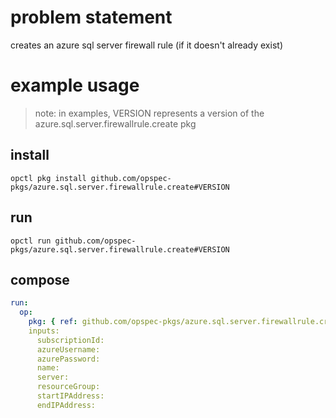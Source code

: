 # problem statement
creates an azure sql server firewall rule (if it doesn't already exist)

# example usage

> note: in examples, VERSION represents a version of the azure.sql.server.firewallrule.create pkg

## install

```shell
opctl pkg install github.com/opspec-pkgs/azure.sql.server.firewallrule.create#VERSION
```

## run

```
opctl run github.com/opspec-pkgs/azure.sql.server.firewallrule.create#VERSION
```

## compose

```yaml
run:
  op:
    pkg: { ref: github.com/opspec-pkgs/azure.sql.server.firewallrule.create#VERSION }
    inputs: 
      subscriptionId:
      azureUsername:
      azurePassword:
      name:
      server:
      resourceGroup:
      startIPAddress:
      endIPAddress:
```
